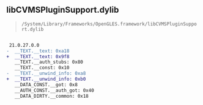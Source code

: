 ## libCVMSPluginSupport.dylib

> `/System/Library/Frameworks/OpenGLES.framework/libCVMSPluginSupport.dylib`

```diff

 21.0.27.0.0
-  __TEXT.__text: 0xa18
+  __TEXT.__text: 0x9f8
   __TEXT.__auth_stubs: 0x80
   __TEXT.__const: 0x10
-  __TEXT.__unwind_info: 0xa8
+  __TEXT.__unwind_info: 0xb0
   __DATA_CONST.__got: 0x8
   __AUTH_CONST.__auth_got: 0x40
   __DATA_DIRTY.__common: 0x18

```
